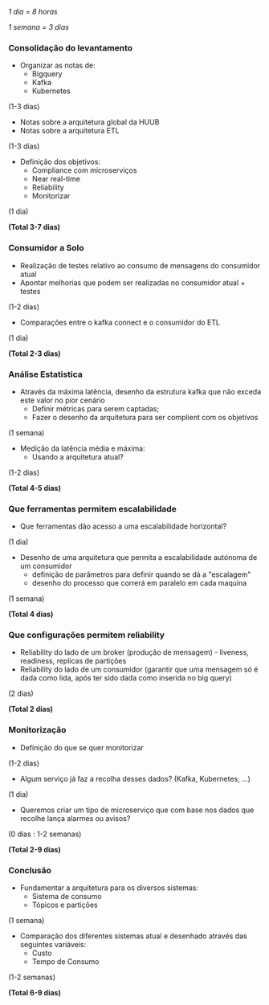 *1 dia = 8 horas*

*1 semana = 3 dias*

### Consolidação do levantamento
- Organizar as notas de: 
	- Bigquery
	- Kafka
	- Kubernetes

(1-3 dias)

- Notas sobre a arquitetura global da HUUB 
- Notas sobre a arquitetura ETL

(1-3 dias)

- Definição dos objetivos: 
	- Compliance com microserviços
	- Near real-time
	- Reliability
	- Monitorizar

(1 dia)

**(Total 3-7 dias)**

### Consumidor a Solo
- Realização de testes relativo ao consumo de mensagens do consumidor atual
- Apontar melhorias que podem ser realizadas no consumidor atual + testes

(1-2 dias)

- Comparações entre o kafka connect e o consumidor do ETL

(1 dia)

**(Total 2-3 dias)**


### Análise Estatistica
- Através da máxima latência, desenho da estrutura kafka que não exceda este valor no pior cenário
	- Definir métricas para serem captadas; 
	- Fazer o desenho da arquitetura para ser complient com os objetivos

(1 semana)

- Medição da latência média e máxima:
	- Usando a arquitetura atual?

(1-2 dias)

**(Total 4-5 dias)**


### Que ferramentas permitem escalabilidade
- Que ferramentas dão acesso a uma escalabilidade horizontal?

(1 dia)

- Desenho de uma arquitetura que permita a escalabilidade autónoma de um consumidor
	- definição de parâmetros para definir quando se dá a "escalagem"
	- desenho do processo que correrá em paralelo em cada maquina

(1 semana)

**(Total 4 dias)**


### Que configurações permitem reliability 
- Reliability do lado de um broker (produção de mensagem)
		- liveness, readiness, replicas de partições
- Reliability do lado de um consumidor (garantir que uma mensagem só é dada como lida, após ter sido dada como inserida no big query)

(2 dias)

**(Total 2 dias)**

### Monitorização
- Definição do que se quer monitorizar

(1-2 dias)

- Algum serviço já faz a recolha desses dados? (Kafka, Kubernetes, ...)

(1 dia)

- Queremos criar um tipo de microserviço que com base nos dados que recolhe lança alarmes ou avisos?

(0 dias : 1-2 semanas)

**(Total 2-9 dias)**




### Conclusão
- Fundamentar a arquitetura para os diversos sistemas: 
	- Sistema de consumo
	- Tópicos e partições

(1 semana)

- Comparação dos diferentes sistemas atual e desenhado através das seguintes variáveis:
	- Custo
	- Tempo de Consumo

(1-2 semanas)

**(Total 6-9 dias)**

